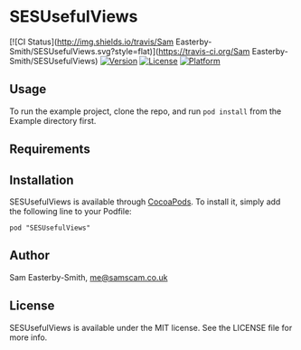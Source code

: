 # SESUsefulViews

[![CI Status](http://img.shields.io/travis/Sam Easterby-Smith/SESUsefulViews.svg?style=flat)](https://travis-ci.org/Sam Easterby-Smith/SESUsefulViews)
[![Version](https://img.shields.io/cocoapods/v/SESUsefulViews.svg?style=flat)](http://cocoadocs.org/docsets/SESUsefulViews)
[![License](https://img.shields.io/cocoapods/l/SESUsefulViews.svg?style=flat)](http://cocoadocs.org/docsets/SESUsefulViews)
[![Platform](https://img.shields.io/cocoapods/p/SESUsefulViews.svg?style=flat)](http://cocoadocs.org/docsets/SESUsefulViews)

## Usage

To run the example project, clone the repo, and run `pod install` from the Example directory first.

## Requirements

## Installation

SESUsefulViews is available through [CocoaPods](http://cocoapods.org). To install
it, simply add the following line to your Podfile:

    pod "SESUsefulViews"

## Author

Sam Easterby-Smith, me@samscam.co.uk

## License

SESUsefulViews is available under the MIT license. See the LICENSE file for more info.

